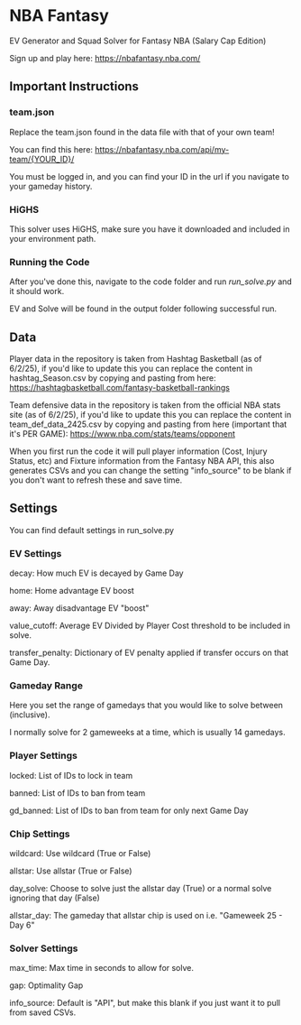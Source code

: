 # NBA Fantasy

EV Generator and Squad Solver for Fantasy NBA (Salary Cap Edition)

Sign up and play here: https://nbafantasy.nba.com/

## Important Instructions

### team.json

Replace the team.json found in the data file with that of your own team!

You can find this here: https://nbafantasy.nba.com/api/my-team/{YOUR_ID}/

You must be logged in, and you can find your ID in the url if you navigate to your gameday history.

### HiGHS

This solver uses HiGHS, make sure you have it downloaded and included in your environment path.

### Running the Code

After you've done this, navigate to the code folder and run _run_solve.py_ and it should work.

EV and Solve will be found in the output folder following successful run.

## Data

Player data in the repository is taken from Hashtag Basketball (as of 6/2/25), if you'd like to update this you can replace the content in hashtag_Season.csv by copying and pasting from here: https://hashtagbasketball.com/fantasy-basketball-rankings

Team defensive data in the repository is taken from the official NBA stats site (as of 6/2/25), if you'd like to update this you can replace the content in team_def_data_2425.csv by copying and pasting from here (important that it's PER GAME): https://www.nba.com/stats/teams/opponent

When you first run the code it will pull player information (Cost, Injury Status, etc) and Fixture information from the Fantasy NBA API, this also generates CSVs and you can change the setting "info_source" to be blank if you don't want to refresh these and save time.

## Settings

You can find default settings in run_solve.py

### EV Settings

decay: How much EV is decayed by Game Day

home: Home advantage EV boost

away: Away disadvantage EV "boost"

value_cutoff: Average EV Divided by Player Cost threshold to be included in solve.

transfer_penalty: Dictionary of EV penalty applied if transfer occurs on that Game Day.

### Gameday Range

Here you set the range of gamedays that you would like to solve between (inclusive).

I normally solve for 2 gameweeks at a time, which is usually 14 gamedays.

### Player Settings

locked: List of IDs to lock in team

banned: List of IDs to ban from team

gd_banned: List of IDs to ban from team for only next Game Day

### Chip Settings

wildcard: Use wildcard (True or False)

allstar: Use allstar (True or False)

day_solve: Choose to solve just the allstar day (True) or a normal solve ignoring that day (False)

allstar_day: The gameday that allstar chip is used on i.e. "Gameweek 25 - Day 6"

### Solver Settings

max_time: Max time in seconds to allow for solve.

gap: Optimality Gap

info_source: Default is "API", but make this blank if you just want it to pull from saved CSVs.

